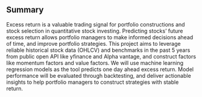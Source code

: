 ## Summary
Excess return is a valuable trading signal for portfolio constructions and stock selection in quantitative stock investing. Predicting stocks’ future excess return allows portfolio managers to make informed decisions ahead of time, and improve portfolio strategies. This project aims to leverage reliable historical stock data (OHLCV) and benchmarks in the past 5 years from public open API like yfinance and Alpha vantage, and construct factors like momentum factors and value factors. We will use machine learning regression models as the tool predicts one day ahead excess return. Model performance will be evaluated through backtesting, and deliver actionable insights to help portfolio managers to construct strategies with stable return.
